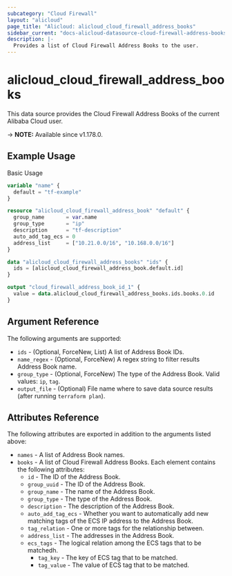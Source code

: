 ```yaml
---
subcategory: "Cloud Firewall"
layout: "alicloud"
page_title: "Alicloud: alicloud_cloud_firewall_address_books"
sidebar_current: "docs-alicloud-datasource-cloud-firewall-address-books"
description: |-
  Provides a list of Cloud Firewall Address Books to the user.
---
```


# alicloud_cloud_firewall_address_books

This data source provides the Cloud Firewall Address Books of the current Alibaba Cloud user.

-> **NOTE:** Available since v1.178.0.

## Example Usage

Basic Usage

```terraform
variable "name" {
  default = "tf-example"
}

resource "alicloud_cloud_firewall_address_book" "default" {
  group_name       = var.name
  group_type       = "ip"
  description      = "tf-description"
  auto_add_tag_ecs = 0
  address_list     = ["10.21.0.0/16", "10.168.0.0/16"]
}

data "alicloud_cloud_firewall_address_books" "ids" {
  ids = [alicloud_cloud_firewall_address_book.default.id]
}

output "cloud_firewall_address_book_id_1" {
  value = data.alicloud_cloud_firewall_address_books.ids.books.0.id
}
```

## Argument Reference

The following arguments are supported:

* `ids` - (Optional, ForceNew, List) A list of Address Book IDs.
* `name_regex` - (Optional, ForceNew) A regex string to filter results Address Book name.
* `group_type` - (Optional, ForceNew) The type of the Address Book. Valid values: `ip`, `tag`.
* `output_file` - (Optional) File name where to save data source results (after running `terraform plan`).

## Attributes Reference

The following attributes are exported in addition to the arguments listed above:

* `names` - A list of Address Book names.
* `books` - A list of Cloud Firewall Address Books. Each element contains the following attributes:
  * `id` - The ID of the Address Book.
  * `group_uuid` - The ID of the Address Book.  
  * `group_name` - The name of the Address Book.
  * `group_type` - The type of the Address Book.
  * `description` - The description of the Address Book.
  * `auto_add_tag_ecs` - Whether you want to automatically add new matching tags of the ECS IP address to the Address Book.
  * `tag_relation` - One or more tags for the relationship between.
  * `address_list` - The addresses in the Address Book.
  * `ecs_tags` - The logical relation among the ECS tags that to be matchedh.
    * `tag_key` - The key of ECS tag that to be matched.
    * `tag_value` - The value of ECS tag that to be matched.
